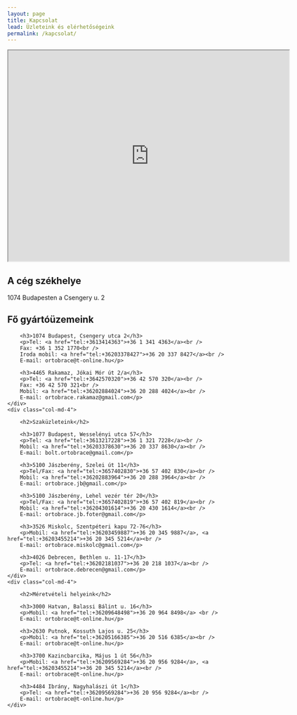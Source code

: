 ```yaml
---
layout: page
title: Kapcsolat
lead: Üzleteink és elérhetőségeink
permalink: /kapcsolat/
---
```

<div class="embed-responsive embed-responsive-16by9">
	<iframe class="embed-responsive-item" src="https://www.google.com/maps/d/u/0/embed?mid=1mqB9hYuiyBNZcrXY-xMkdj_7T3A" width="640" height="480"></iframe>
</div>
<div class="row">
	<div class="col-md-4 col-md-offset-4">
		<h2>A cég székhelye</h2>
		<p>1074 Budapesten a Csengery u. 2</p>
	</div>
</div>
<div class="row">
	<div class="col-md-4">
		<h2>Fő gyártóüzemeink</h2>

		<h3>1074 Budapest, Csengery utca 2</h3>
		<p>Tel: <a href="tel:+3613414363">+36 1 341 4363</a><br />
		Fax: +36 1 352 1770<br />
		Iroda mobil: <a href="tel:+36203378427">+36 20 337 8427</a><br />
		E-mail: ortobrace@t-online.hu</p>

		<h3>4465 Rakamaz, Jókai Mór út 2/a</h3>
		<p>Tel: <a href="tel:+3642570320">+36 42 570 320</a><br />
		Fax: +36 42 570 321<br />
		Mobil: <a href="tel:+36202884024">+36 20 288 4024</a><br />
		E-mail: ortobrace.rakamaz@gmail.com</p>
	</div>
	<div class="col-md-4">

		<h2>Szaküzleteink</h2>

		<h3>1077 Budapest, Wesselényi utca 57</h3>
		<p>Tel: <a href="tel:+3613217228">+36 1 321 7228</a><br />
		Mobil: <a href="tel:+36203378630">+36 20 337 8630</a><br />
		E-mail: bolt.ortobrace@gmail.com</p>

		<h3>5100 Jászberény, Szelei út 11</h3>
		<p>Tel/Fax: <a href="tel:+3657402830">+36 57 402 830</a><br />
		Mobil: <a href="tel:+36202883964">+36 20 288 3964</a><br />
		E-mail: ortobrace.jb@gmail.com</p>

		<h3>5100 Jászberény, Lehel vezér tér 20</h3>
		<p>Tel/Fax: <a href="tel:+3657402819">+36 57 402 819</a><br />
		Mobil: <a href="tel:+36204301614">+36 20 430 1614</a><br />
		E-mail: ortobrace.jb.foter@gmail.com</p>

		<h3>3526 Miskolc, Szentpéteri kapu 72-76</h3>
		<p>Mobil: <a href="tel:+36203459887">+36 20 345 9887</a>, <a href="tel:+36203455214">+36 20 345 5214</a><br />
		E-mail: ortobrace.miskolc@gmail.com</p>

		<h3>4026 Debrecen, Bethlen u. 11-17</h3>
		<p>Tel: <a href="tel:+36202181037">+36 20 218 1037</a><br />
		E-mail: ortobrace.debrecen@gmail.com</p>
	</div>
	<div class="col-md-4">

		<h2>Méretvételi helyeink</h2>

		<h3>3000 Hatvan, Balassi Bálint u. 16</h3>
		<p>Mobil: <a href="tel:+36209648498">+36 20 964 8498</a> <br />
		E-mail: ortobrace@t-online.hu</p>

		<h3>2630 Putnok, Kossuth Lajos u. 25</h3>
		<p>Mobil: <a href="tel:+36205166385">+36 20 516 6385</a><br />
		E-mail: ortobrace@t-online.hu</p>

		<h3>3700 Kazincbarcika, Május 1 út 56</h3>
		<p>Mobil: <a href="tel:+36209569284">+36 20 956 9284</a>, <a href="tel:+36203455214">+36 20 345 5214</a><br />
		E-mail: ortobrace@t-online.hu</p>

		<h3>4484 Ibrány, Nagyhalászi út 1</h3>
		<p>Tel: <a href="tel:+36209569284">+36 20 956 9284</a><br />
		E-mail: ortobrace@t-online.hu</p>
	</div>
</div>